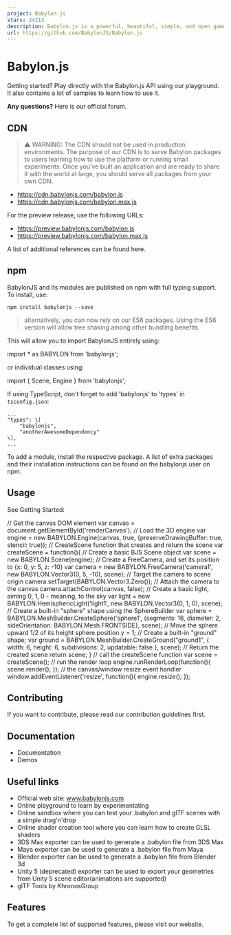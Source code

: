 ```yaml
---
project: Babylon.js
stars: 24213
description: Babylon.js is a powerful, beautiful, simple, and open game and rendering engine packed into a friendly JavaScript framework.
url: https://github.com/BabylonJS/Babylon.js
---
```


Babylon.js
==========

Getting started? Play directly with the Babylon.js API using our playground. It also contains a lot of samples to learn how to use it.

**Any questions?** Here is our official forum.

CDN
---

> ⚠️ WARNING: The CDN should not be used in production environments. The purpose of our CDN is to serve Babylon packages to users learning how to use the platform or running small experiments. Once you've built an application and are ready to share it with the world at large, you should serve all packages from your own CDN.

-   https://cdn.babylonjs.com/babylon.js
-   https://cdn.babylonjs.com/babylon.max.js

For the preview release, use the following URLs:

-   https://preview.babylonjs.com/babylon.js
-   https://preview.babylonjs.com/babylon.max.js

A list of additional references can be found here.

npm
---

BabylonJS and its modules are published on npm with full typing support. To install, use:

```
npm install babylonjs --save
```

> alternatively, you can now rely on our ES6 packages. Using the ES6 version will allow tree shaking among other bundling benefits.

This will allow you to import BabylonJS entirely using:

import \* as BABYLON from 'babylonjs';

or individual classes using:

import { Scene, Engine } from 'babylonjs';

If using TypeScript, don't forget to add 'babylonjs' to 'types' in `tsconfig.json`:

    ...
    "types": \[
        "babylonjs",
        "anotherAwesomeDependency"
    \],
    ...

To add a module, install the respective package. A list of extra packages and their installation instructions can be found on the babylonjs user on npm.

Usage
-----

See Getting Started:

// Get the canvas DOM element
var canvas \= document.getElementById('renderCanvas');
// Load the 3D engine
var engine \= new BABYLON.Engine(canvas, true, {preserveDrawingBuffer: true, stencil: true});
// CreateScene function that creates and return the scene
var createScene \= function(){
    // Create a basic BJS Scene object
    var scene \= new BABYLON.Scene(engine);
    // Create a FreeCamera, and set its position to {x: 0, y: 5, z: -10}
    var camera \= new BABYLON.FreeCamera('camera1', new BABYLON.Vector3(0, 5, \-10), scene);
    // Target the camera to scene origin
    camera.setTarget(BABYLON.Vector3.Zero());
    // Attach the camera to the canvas
    camera.attachControl(canvas, false);
    // Create a basic light, aiming 0, 1, 0 - meaning, to the sky
    var light \= new BABYLON.HemisphericLight('light1', new BABYLON.Vector3(0, 1, 0), scene);
    // Create a built-in "sphere" shape using the SphereBuilder
    var sphere \= BABYLON.MeshBuilder.CreateSphere('sphere1', {segments: 16, diameter: 2, sideOrientation: BABYLON.Mesh.FRONTSIDE}, scene);
    // Move the sphere upward 1/2 of its height
    sphere.position.y \= 1;
    // Create a built-in "ground" shape;
    var ground \= BABYLON.MeshBuilder.CreateGround("ground1", { width: 6, height: 6, subdivisions: 2, updatable: false }, scene);
    // Return the created scene
    return scene;
}
// call the createScene function
var scene \= createScene();
// run the render loop
engine.runRenderLoop(function(){
    scene.render();
});
// the canvas/window resize event handler
window.addEventListener('resize', function(){
    engine.resize();
});

Contributing
------------

If you want to contribute, please read our contribution guidelines first.

Documentation
-------------

-   Documentation
-   Demos

Useful links
------------

-   Official web site: www.babylonjs.com
-   Online playground to learn by experimentating
-   Online sandbox where you can test your .babylon and glTF scenes with a simple drag'n'drop
-   Online shader creation tool where you can learn how to create GLSL shaders
-   3DS Max exporter can be used to generate a .babylon file from 3DS Max
-   Maya exporter can be used to generate a .babylon file from Maya
-   Blender exporter can be used to generate a .babylon file from Blender 3d
-   Unity 5 (deprecated) exporter can be used to export your geometries from Unity 5 scene editor(animations are supported)
-   glTF Tools by KhronosGroup

Features
--------

To get a complete list of supported features, please visit our website.
